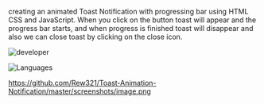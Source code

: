 
 creating an animated Toast Notification with progressing bar using HTML CSS and JavaScript. When you click on the button toast will appear and the progress bar starts, and when progress is finished toast will disappear and also we can close toast by clicking on the close icon.



 ![developer](https://img.shields.io/badge/Developed%20By%20%3A-Andrew%20Okitoi-#00C7BE)

 ![Languages](https://img.shields.io/badge/Used%20By%20%3A-Html%20Css%20JavaScript%20-#00C7BE?style=flat-squared)


https://github.com/Rew321/Toast-Animation-Notification/master/screenshots/image.png
